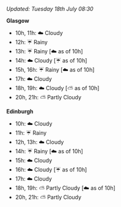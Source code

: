 *Updated: Tuesday 18th July 08:30*

**Glasgow**

* 10h, 11h: :cloud: Cloudy
* 12h: :umbrella: Rainy
* 13h: :umbrella: Rainy [:cloud: as of 10h]
* 14h: :cloud: Cloudy [:umbrella: as of 10h]
* 15h, 16h: :umbrella: Rainy [:cloud: as of 10h]
* 17h: :cloud: Cloudy
* 18h, 19h: :cloud: Cloudy [:partly_sunny: as of 10h]
* 20h, 21h: :partly_sunny: Partly Cloudy

**Edinburgh**

* 10h: :cloud: Cloudy
* 11h: :umbrella: Rainy
* 12h, 13h: :cloud: Cloudy
* 14h: :umbrella: Rainy [:cloud: as of 10h]
* 15h: :cloud: Cloudy
* 16h: :cloud: Cloudy [:umbrella: as of 10h]
* 17h: :cloud: Cloudy
* 18h, 19h: :partly_sunny: Partly Cloudy [:cloud: as of 10h]
* 20h, 21h: :partly_sunny: Partly Cloudy
